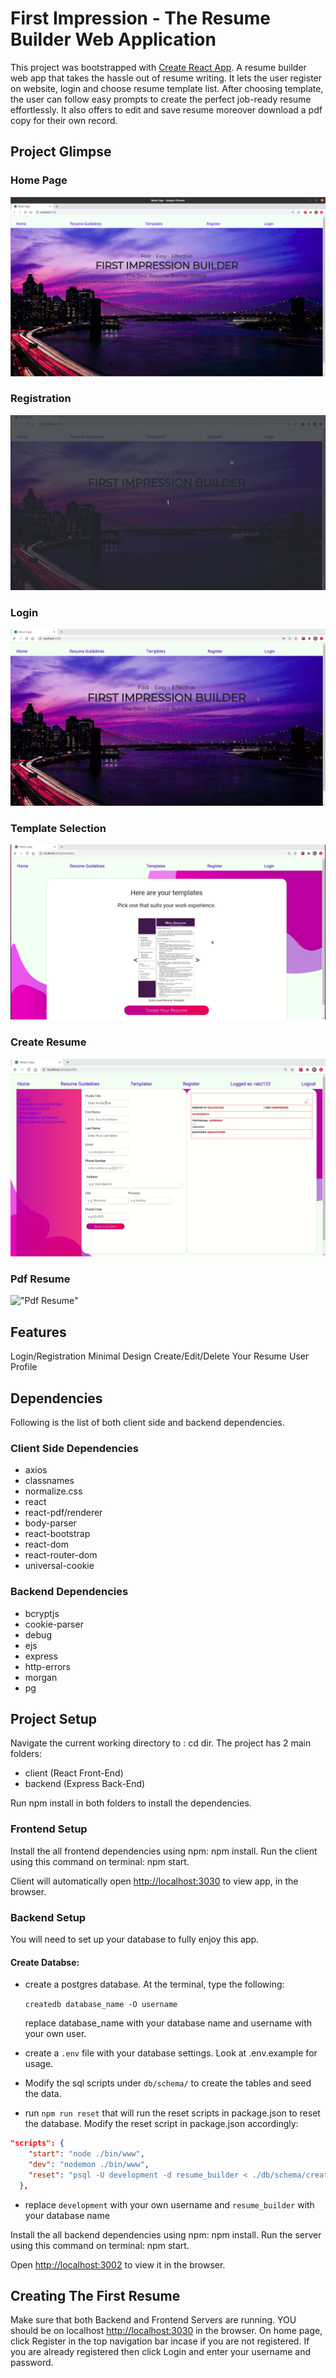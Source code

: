 # First Impression - The Resume Builder Web Application

This project was bootstrapped with [Create React App](https://github.com/facebook/create-react-app).
A resume builder web app that takes the hassle out of resume writing. It lets the user register on website, login and choose resume template list. After choosing template, the user can follow easy prompts to create the perfect job-ready resume effortlessly. It also offers to edit and save resume moreover download a pdf copy for their own record.

## Project Glimpse

### Home Page

!["Home Page"](https://github.com/Nidz01/Resume_Builder_App/blob/master/docs/Home.png?raw=true)

### Registration

!["Registration"](https://github.com/Nidz01/Resume_Builder_App/blob/master/docs/Registration.gif?raw=true)

### Login

!["Login"](https://github.com/Nidz01/Resume_Builder_App/blob/master/docs/Login.gif?raw=true)

### Template Selection

!["Template Selection "](https://github.com/Nidz01/Resume_Builder_App/blob/master/docs/Template.gif?raw=true)

### Create Resume

!["Create Resume"](https://github.com/Nidz01/Resume_Builder_App/blob/master/docs/Create_Resume.gif?raw=true)

### Pdf Resume

!["Pdf Resume"](https://github.com/Nidz01/Resume_Builder_App/blob/master/docs/pdf_Resume.gif?raw=true)

## Features
Login/Registration
Minimal Design
Create/Edit/Delete Your Resume
User Profile

## Dependencies
Following is the list of both client side and backend dependencies.

### Client Side Dependencies
  - axios
  - classnames
  - normalize.css
  - react
  - react-pdf/renderer
  - body-parser
  - react-bootstrap
  - react-dom
  - react-router-dom
  - universal-cookie

### Backend Dependencies
  - bcryptjs
  - cookie-parser
  - debug
  - ejs
  - express
  - http-errors
  - morgan
  - pg

## Project Setup
Navigate the current working directory to : cd dir.
The project has 2 main folders:

 - client (React Front-End)
 - backend (Express Back-End)

  Run npm install in both folders to install the dependencies.

### Frontend Setup
Install the all frontend dependencies using npm: npm install.
Run the client using this command on terminal: npm start.

Client will automatically open [http://localhost:3030](http://localhost:3002) to view app, in the browser.

### Backend Setup

You will need to set up your database to fully enjoy this app.
#### Create Databse:
- create a postgres database. At the terminal, type the following:

  `createdb database_name -O username`

  replace database_name with your database name and username with your own user.

- create a `.env` file with your database settings. Look at .env.example for usage.


- Modify the sql scripts under `db/schema/` to create the tables and seed the data.

- run `npm run reset` that will run the reset scripts in package.json to reset the database. Modify the reset script in package.json accordingly:

```json
"scripts": {
    "start": "node ./bin/www",
    "dev": "nodemon ./bin/www",
    "reset": "psql -U development -d resume_builder < ./db/schema/create.sql && psql -U development -d resume_builder < ./db/schema/seed.sql"
  },
```
- replace `development` with your own username and `resume_builder` with your database name


Install the all backend dependencies using npm: npm install.
Run the server using this command on terminal: npm start.

Open [http://localhost:3002](http://localhost:3002) to view it in the browser.

## Creating The First Resume
Make sure that both Backend and Frontend Servers are running.
YOU should be on localhost [http://localhost:3030](http://localhost:3002) in the browser.
On home page, click Register in the top navigation bar incase if you are not registered.
If you are already registered then click Login and enter your username and password.


